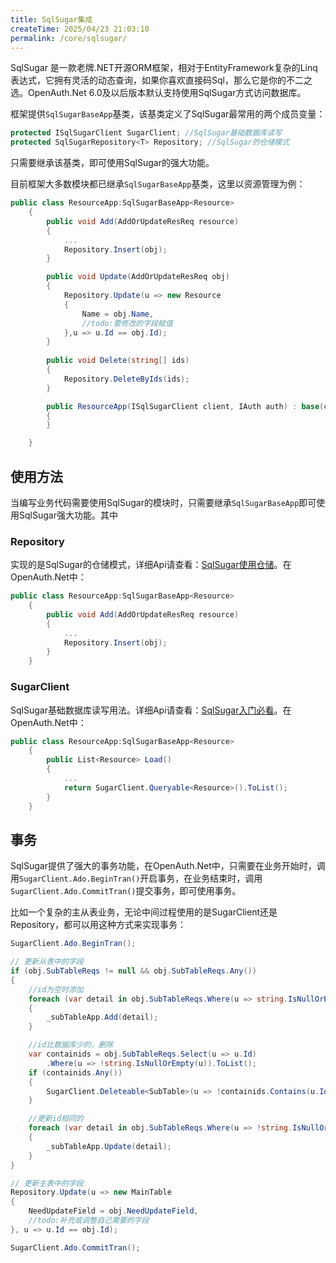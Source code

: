 ```yaml
---
title: SqlSugar集成
createTime: 2025/04/23 21:03:10
permalink: /core/sqlsugar/
---
```


SqlSugar 是一款老牌.NET开源ORM框架，相对于EntityFramework复杂的Linq表达式，它拥有灵活的动态查询，如果你喜欢直接码Sql，那么它是你的不二之选。OpenAuth.Net 6.0及以后版本默认支持使用SqlSugar方式访问数据库。

框架提供`SqlSugarBaseApp`基类，该基类定义了SqlSugar最常用的两个成员变量：
```csharp
protected ISqlSugarClient SugarClient; //SqlSugar基础数据库读写
protected SqlSugarRepository<T> Repository; //SqlSugar的仓储模式
```
只需要继承该基类，即可使用SqlSugar的强大功能。

目前框架大多数模块都已继承`SqlSugarBaseApp`基类，这里以资源管理为例：
```csharp
public class ResourceApp:SqlSugarBaseApp<Resource>
    {
        public void Add(AddOrUpdateResReq resource)
        {
            ...
            Repository.Insert(obj);
        }

        public void Update(AddOrUpdateResReq obj)
        {
            Repository.Update(u => new Resource
            {
                Name = obj.Name,
                //todo:要修改的字段赋值
            },u => u.Id == obj.Id);
        }
       
        public void Delete(string[] ids)
        {
            Repository.DeleteByIds(ids);
        }

        public ResourceApp(ISqlSugarClient client, IAuth auth) : base(client, auth)
        {
        }

    }
```


## 使用方法

当编写业务代码需要使用SqlSugar的模块时，只需要继承`SqlSugarBaseApp`即可使用SqlSugar强大功能。其中

### Repository
实现的是SqlSugar的仓储模式，详细Api请查看：[SqlSugar使用仓储](https://www.donet5.com/Home/Doc?typeId=1228)。在OpenAuth.Net中：
```csharp
public class ResourceApp:SqlSugarBaseApp<Resource>
    {
        public void Add(AddOrUpdateResReq resource)
        {
            ...
            Repository.Insert(obj);
        }
    }
```
### SugarClient
SqlSugar基础数据库读写用法。详细Api请查看：[SqlSugar入门必看](https://www.donet5.com/Home/Doc?typeId=1181)。在OpenAuth.Net中：
```csharp
public class ResourceApp:SqlSugarBaseApp<Resource>
    {
        public List<Resource> Load()
        {
            ...
            return SugarClient.Queryable<Resource>().ToList();
        }
    }
```

## 事务

SqlSugar提供了强大的事务功能，在OpenAuth.Net中，只需要在业务开始时，调用`SugarClient.Ado.BeginTran()`开启事务，在业务结束时，调用`SugarClient.Ado.CommitTran()`提交事务，即可使用事务。

比如一个复杂的主从表业务，无论中间过程使用的是SugarClient还是Repository，都可以用这种方式来实现事务：
```csharp
SugarClient.Ado.BeginTran();

// 更新从表中的字段
if (obj.SubTableReqs != null && obj.SubTableReqs.Any())
{
    //id为空时添加
    foreach (var detail in obj.SubTableReqs.Where(u => string.IsNullOrEmpty(u.Id)))
    {
        _subTableApp.Add(detail);
    }

    //id比数据库少的，删除
    var containids = obj.SubTableReqs.Select(u => u.Id)
        .Where(u => !string.IsNullOrEmpty(u)).ToList();
    if (containids.Any())
    {
        SugarClient.Deleteable<SubTable>(u => !containids.Contains(u.Id) && u.MainTableId == obj.Id).ExecuteCommand();
    }

    //更新id相同的
    foreach (var detail in obj.SubTableReqs.Where(u => !string.IsNullOrEmpty(u.Id)))
    {
        _subTableApp.Update(detail);
    }
}

// 更新主表中的字段
Repository.Update(u => new MainTable
{
    NeedUpdateField = obj.NeedUpdateField,
    //todo:补充或调整自己需要的字段
}, u => u.Id == obj.Id);

SugarClient.Ado.CommitTran();

```
